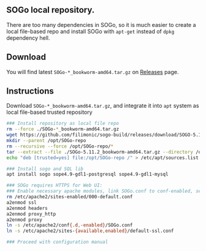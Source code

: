 ## SOGo local repository.

There are too many dependencies in SOGo, so it is much easier to create a local file-based
repo and install SOGo with `apt-get` instead of `dpkg` dependency hell.

## Download

You will find latest `SOGo-*_bookworm-amd64.tar.gz` on [Releases](https://github.com/filimonic/sogo-bookworm-build/releases) page.

## Instructions

Download `SOGo-*_bookworm-amd64.tar.gz`, and integrate it into `apt` system as local file-based trusted repository

```bash
### Install repository as local file repo
rm --force ./SOGo-*_bookworm-amd64.tar.gz
wget https://github.com/filimonic/sogo-build/releases/download/SOGO-5.11.2/SOGo-5.11.2_bookworm-amd64.tar.gz
mkdir --parent /opt/SOGo-repo
rm --recursive --force /opt/SOGo-repo/*
tar --extract --file ./SOGo-5.11.2_bookworm-amd64.tar.gz --directory /opt/SOGo-repo
echo "deb [trusted=yes] file:/opt/SOGo-repo /" > /etc/apt/sources.list.d/sogo-local-repo.list

### Install sogo and SQL lib
apt install sogo sope4.9-gdl1-postgresql sope4.9-gdl1-mysql 

### SOGo requires HTTPS for Web UI:
### Enable necessary apache modules, link SOGo.conf to conf-enabled, setup SSL site as default
rm /etc/apache2/sites-enabled/000-default.conf
a2enmod ssl
a2enmod headers
a2enmod proxy_http
a2enmod proxy
ln -s /etc/apache2/conf{.d,-enabled}/SOGo.conf
ln -s /etc/apache2/sites-{available,enabled}/default-ssl.conf

### Proceed with configuration manual

```